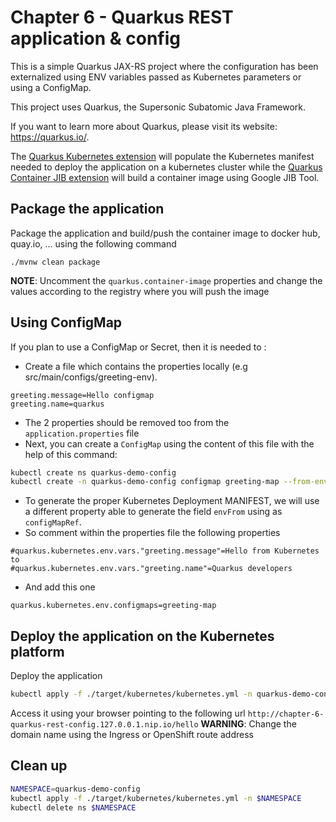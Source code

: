 # Chapter 6 - Quarkus REST application & config
This is a simple Quarkus JAX-RS project where the configuration has been externalized
using ENV variables passed as Kubernetes parameters or using a ConfigMap.

This project uses Quarkus, the Supersonic Subatomic Java Framework.

If you want to learn more about Quarkus, please visit its website: https://quarkus.io/.

The [Quarkus Kubernetes extension](https://quarkus.io/guides/deploying-to-kubernetes) will populate the Kubernetes manifest needed to deploy the application 
on a kubernetes cluster while the [Quarkus Container JIB extension](https://quarkus.io/guides/container-image) will build a container image using Google JIB Tool.

## Package the application

Package the application and build/push the container image to docker hub, quay.io, ... using the following command
```shell script
./mvnw clean package
```
**NOTE**: Uncomment the `quarkus.container-image` properties and change the values according to the registry where you will push the image

## Using ConfigMap

If you plan to use a ConfigMap or Secret, then it is needed to :

- Create a file which contains the properties locally (e.g src/main/configs/greeting-env).
```
greeting.message=Hello configmap
greeting.name=quarkus
```
- The 2 properties should be removed too from the `application.properties` file
- Next, you can create a `ConfigMap` using the content of this file with the help of this command: 
```bash
kubectl create ns quarkus-demo-config
kubectl create -n quarkus-demo-config configmap greeting-map --from-env-file=src/main/configs/greeting-env
```
- To generate the proper Kubernetes Deployment MANIFEST, we will use a different property able to generate the field `envFrom` using as `configMapRef`.
- So comment within the properties file the following properties
```
#quarkus.kubernetes.env.vars."greeting.message"=Hello from Kubernetes to
#quarkus.kubernetes.env.vars."greeting.name"=Quarkus developers
```
- And add this one 
```
quarkus.kubernetes.env.configmaps=greeting-map
```

## Deploy the application on the Kubernetes platform

Deploy the application
```bash
kubectl apply -f ./target/kubernetes/kubernetes.yml -n quarkus-demo-config
```
Access it using your browser pointing to the following url `http://chapter-6-quarkus-rest-config.127.0.0.1.nip.io/hello`
**WARNING**: Change the domain name using the Ingress or OpenShift route address

## Clean up
```bash
NAMESPACE=quarkus-demo-config
kubectl apply -f ./target/kubernetes/kubernetes.yml -n $NAMESPACE
kubectl delete ns $NAMESPACE
```